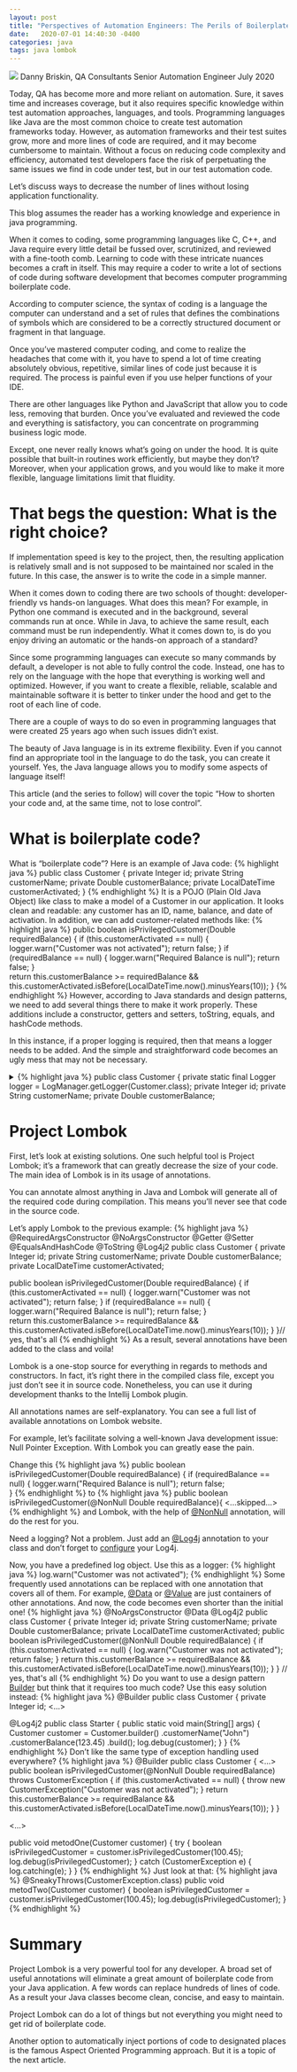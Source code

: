 ```yaml
---
layout: post
title: "Perspectives of Automation Engineers: The Perils of Boilerplate code, even in test automation"
date:   2020-07-01 14:40:30 -0400
categories: java
tags: java lombok
---
```

![](/images/java_code_top.webp)
Danny Briskin, QA Consultants Senior Automation Engineer
July 2020

Today, QA has become more and more reliant on automation. Sure, it saves time and increases coverage, but it also requires specific knowledge within test automation approaches, languages, and tools. Programming languages like Java are the most common choice to create test automation frameworks today. However, as automation frameworks and their test suites grow, more and more lines of code are required, and it may become cumbersome to maintain.  Without a focus on reducing code complexity and efficiency, automated test developers face the risk of perpetuating the same issues we find in code under test, but in our test automation code.   

Let’s discuss ways to decrease the number of lines without losing application functionality.  

This blog assumes the reader has a working knowledge and experience in java programming. 

When it comes to coding, some programming languages like C, C++, and Java require every little detail be fussed over, scrutinized, and reviewed with a fine-tooth comb. Learning to code with these intricate nuances becomes a craft in itself. This may require a coder to write a lot of sections of code during software development that becomes computer programming boilerplate code.  

According to computer science, the syntax of coding is a language the computer can understand and a set of rules that defines the combinations of symbols which are considered to be a correctly structured document or fragment in that language. 

Once you’ve mastered computer coding, and come to realize the headaches that come with it, you have to spend a lot of time creating absolutely obvious, repetitive, similar lines of code just because it is required. The process is painful even if you use helper functions of your IDE. 

There are other languages like Python and JavaScript that allow you to code less, removing that burden. Once you’ve evaluated and reviewed the code and everything is satisfactory, you can concentrate on programming business logic mode. 

Except, one never really knows what’s going on under the hood. It is quite possible that built-in routines work efficiently, but maybe they don’t? Moreover, when your application grows, and you would like to make it more flexible, language limitations limit that fluidity.

# That begs the question: What is the right choice?

If implementation speed is key to the project, then, the resulting application is relatively small and is not supposed to be maintained nor scaled in the future. In this case, the answer is to write the code in a simple manner. 

When it comes down to coding there are two schools of thought: developer-friendly vs hands-on languages. What does this mean? For example, in Python one command is executed and in the background, several commands run at once. While in Java, to achieve the same result, each command must be run independently. What it comes down to, is do you enjoy driving an automatic or the hands-on approach of a standard? 

Since some programming languages can execute so many commands by default, a developer is not able to fully control the code. Instead, one has to rely on the language with the hope that everything is working well and optimized. However, if you want to create a flexible, reliable, scalable and maintainable software it is better to tinker under the hood and get to the root of each line of code. 

There are a couple of ways to do so even in programming languages that were created 25 years ago when such issues didn’t exist. 

The beauty of Java language is in its extreme flexibility. Even if you cannot find an appropriate tool in the language to do the task, you can create it yourself. Yes, the Java language allows you to modify some aspects of language itself! 

This article (and the series to follow) will cover the topic “How to shorten your code and, at the same time, not to lose control”. 

# What is boilerplate code?

What is “boilerplate code”? Here is an example of Java code: 
{% highlight java %}
public class Customer {
	    private Integer id;
	    private String customerName;
	    private Double customerBalance;
	    private LocalDateTime customerActivated;
}
{% endhighlight %}
It is a POJO (Plain Old Java Object) like class to make a model of a Customer in our application. It looks clean and readable: any customer has an ID, name, balance, and date of activation. In addition, we can add customer-related methods like: 
{% highlight java %}
public boolean isPrivilegedCustomer(Double requiredBalance) {
    if (this.customerActivated == null) {
        logger.warn("Customer was not activated");
        return false;
    }
    if (requiredBalance == null) {
        logger.warn("Required Balance is null");
        return false;
    }        
    return this.customerBalance >= requiredBalance &&
    this.customerActivated.isBefore(LocalDateTime.now().minusYears(10));
}
{% endhighlight %}
However, according to Java standards and design patterns, we need to add several things there to make it work properly. These additions include a constructor, getters and setters, toString, equals, and hashCode methods. 

In this instance, if a proper logging is required, then that means a logger needs to be added. And the simple and straightforward code becomes an ugly mess that may not be necessary. 
<details>
  <summary>
{% highlight java %}
public class Customer {
    private static final Logger logger = LogManager.getLogger(Customer.class);
    private Integer id;
    private String customerName;
    private Double customerBalance;
	</summary>
    private LocalDateTime customerActivated;

    public Customer(Integer id, String customerName, Double customerBalance, LocalDateTime customerActivated) {
        this.id = id;
        this.customerName = customerName;
        this.customerBalance = customerBalance;
        this.customerActivated = customerActivated;
    }
    public Customer() {
    }

public boolean isPrivilegedCustomer(Double requiredBalance) {
    if (this.customerActivated == null) {
        logger.warn("Customer was not activated");
        return false;
    }
    if (requiredBalance == null) {
        logger.warn("Required Balance is null");
        return false;
    }        
    return this.customerBalance >= requiredBalance &&
 this.customerActivated.isBefore(LocalDateTime.now().minusYears(10));
}
    public Integer getId() {
        return id;
    }
    public void setId(Integer id) {
        this.id = id;
    }
    public String getCustomerName() {
        return customerName;
    }
    public void setCustomerName(String customerName) {
        this.customerName = customerName;
    }
    public Double getCustomerBalance() {
        return customerBalance;
    }
    public void setCustomerBalance(Double customerBalance) {
        this.customerBalance = customerBalance;
    }
    public LocalDateTime getCustomerActivated() {
        return customerActivated;
    }
    public void setCustomerActivated(LocalDateTime customerActivated) {
        this.customerActivated = customerActivated;
    }
    @Override
    public boolean equals(Object o) {
        if (this == o) return true;
        if (o == null || getClass() != o.getClass()) return false;
        Customer customer = (Customer) o;
        return Objects.equals(id, customer.id) &&
                Objects.equals(customerName, customer.customerName) &&
                Objects.equals(customerBalance, customer.customerBalance) &&
                Objects.equals(customerActivated, customer.customerActivated);
    }
    @Override
    public int hashCode() {
        return Objects.hash(id, customerName, customerBalance, customerActivated);
    }
    @Override
    public String toString() {
        return "Customer{" +
                "id=" + id +
                ", customerName='" + customerName + '\'' +
                ", customerBalance=" + customerBalance +
                ", customerActivated=" + customerActivated +
                '}';
    }
}
{% endhighlight %}
	</details>
# Project Lombok

First, let’s look at existing solutions. One such helpful tool is Project Lombok; it’s a framework that can greatly decrease the size of your code. The main idea of Lombok is in its usage of annotations. 

You can annotate almost anything in Java and Lombok will generate all of the required code during compilation. This means you’ll never see that code in the source code. 

Let’s apply Lombok to the previous example: 
{% highlight java %}
@RequiredArgsConstructor
@NoArgsConstructor
@Getter
@Setter
@EqualsAndHashCode
@ToString
@Log4j2
public class Customer {
    private Integer id;
    private String customerName;
    private Double customerBalance;
    private LocalDateTime customerActivated;

public boolean isPrivilegedCustomer(Double requiredBalance) {
    if (this.customerActivated == null) {
        logger.warn("Customer was not activated");
        return false;
    }
    if (requiredBalance == null) {
        logger.warn("Required Balance is null");
        return false;
    }        
    return this.customerBalance >= requiredBalance &&
 this.customerActivated.isBefore(LocalDateTime.now().minusYears(10));
}
}// yes, that's all
{% endhighlight %}
As a result, several annotations have been added to the class and voila! 

Lombok is a one-stop source for everything in regards to methods and constructors. In fact, it’s right there in the compiled class file, except you just don’t see it in source code. Nonetheless, you can use it during development thanks to the Intellij Lombok plugin. 

All annotations names are self-explanatory. You can see a full list of available annotations on Lombok website. 

For example, let’s facilitate solving a well-known Java development issue: Null Pointer Exception. With Lombok you can greatly ease the pain. 

Change this 
{% highlight java %}
public boolean isPrivilegedCustomer(Double requiredBalance) { 
    if (requiredBalance == null) { 
        logger.warn("Required Balance is null"); 
        return false;     
}
{% endhighlight %}
to
{% highlight java %}
public boolean isPrivilegedCustomer(@NonNull Double requiredBalance){ 
<...skipped...>
{% endhighlight %}
and Lombok, with the help of [@NonNull](https://projectlombok.org/features/NonNull) annotation, will do the rest for you.

Need a logging? Not a problem. Just add an [@Log4j](https://projectlombok.org/features/log) annotation to your class and don’t forget to [configure](https://logging.apache.org/log4j/2.x/manual/configuration.html) your Log4j.

Now, you have a predefined log object. Use this as a logger:
{% highlight java %}
log.warn("Customer was not activated");
{% endhighlight %}
Some frequently used annotations can be replaced with one annotation that covers all of them. For example, [@Data](https://projectlombok.org/features/Data) or [@Value](https://projectlombok.org/features/Value) are just containers of other annotations. And now, the code becomes even shorter than the initial one!
{% highlight java %}
@NoArgsConstructor 
@Data 
@Log4j2 
public class Customer { 
    private Integer id; 
    private String customerName; 
    private Double customerBalance; 
    private LocalDateTime customerActivated; 
    public boolean isPrivilegedCustomer(@NonNull Double requiredBalance) { 
        if (this.customerActivated == null) { 
            log.warn("Customer was not activated"); 
            return false; 
        } 
        return this.customerBalance >= requiredBalance && 
    this.customerActivated.isBefore(LocalDateTime.now().minusYears(10)); 
    } 
} // yes, that's all
{% endhighlight %}
Do you want to use a design pattern [Builder](https://dzone.com/articles/creational-design-patterns-builder-pattern) but think that it requires too much code? Use this easy solution instead:
{% highlight java %}
@Builder 
public class Customer { 
    private Integer id; 
<...> 

@Log4j2 
public class Starter { 
    public static void main(String[] args) { 
        Customer customer = Customer.builder() 
                .customerName("John") 
                .customerBalance(123.45) 
                .build(); 
        log.debug(customer); 
   }
}
{% endhighlight %}
Don’t like the same type of exception handling used everywhere?
{% highlight java %}
@Builder 
public class Customer { 
<...> 
    public boolean isPrivilegedCustomer(@NonNull Double requiredBalance) throws CustomerException { 
        if (this.customerActivated == null) { 
           throw new CustomerException("Customer was not activated"); 
        } 
        return this.customerBalance >= requiredBalance && 
                this.customerActivated.isBefore(LocalDateTime.now().minusYears(10)); 
    } 
} 

<...> 

public void metodOne(Customer customer) { 
    try { 
        boolean isPrivilegedCustomer = customer.isPrivilegedCustomer(100.45); 
        log.debug(isPrivilegedCustomer); 
    } catch (CustomerException e) { 
        log.catching(e); 
    } 
}
{% endhighlight %}
Just look at that:
{% highlight java %}
@SneakyThrows(CustomerException.class) 
public void metodTwo(Customer customer) { 
    boolean isPrivilegedCustomer = customer.isPrivilegedCustomer(100.45); 
    log.debug(isPrivilegedCustomer); 
}
{% endhighlight %}
# Summary

Project Lombok is a very powerful tool for any developer. A broad set of useful annotations will eliminate a great amount of boilerplate code from your Java application. A few words can replace hundreds of lines of code. As a result your Java classes become clean, concise, and easy to maintain. 

Project Lombok can do a lot of things but not everything you might need to get rid of boilerplate code. 

Another option to automatically inject portions of code to designated places is the famous Aspect Oriented Programming approach. But it is a topic of the next article. 
